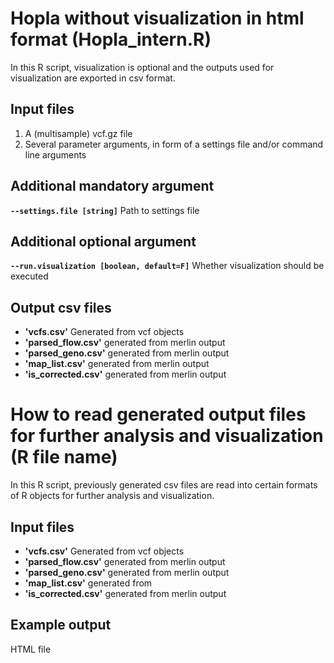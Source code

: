 # Hopla without visualization in html format (Hopla_intern.R)

In this R script, visualization is optional and the outputs used for visualization are exported in csv format.

## Input files

1. A (multisample) vcf.gz file 
2. Several parameter arguments,  in form of a settings file and/or command line arguments

## Additional mandatory argument

**`--settings.file [string]`** Path to settings file

## Additional optional argument

**`--run.visualization [boolean, default=F]`** Whether visualization should be executed

## Output csv files

- **'vcfs.csv'** Generated from vcf objects
- **'parsed_flow.csv'** generated from merlin output
- **'parsed_geno.csv'** generated from merlin output
- **'map_list.csv'** generated from merlin output
- **'is_corrected.csv'** generated from merlin output


# How to read generated output files for further analysis and visualization (R file name)

In this R script, previously generated csv files are read into certain formats of R objects for further analysis and visualization.

## Input files

- **'vcfs.csv'** Generated from vcf objects
- **'parsed_flow.csv'** generated from merlin output
- **'parsed_geno.csv'** generated from merlin output
- **'map_list.csv'** generated from
- **'is_corrected.csv'** generated from merlin output

## Example output

HTML file




